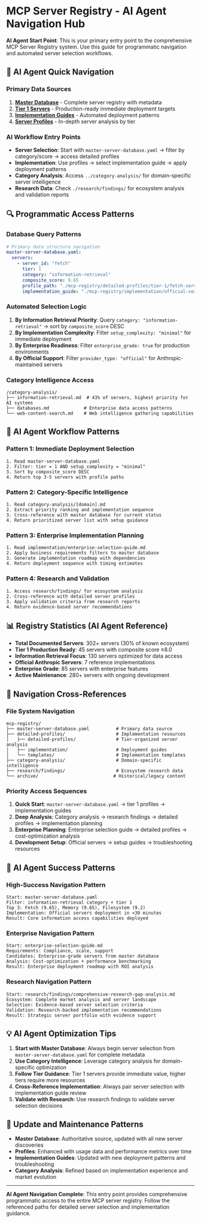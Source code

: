 # MCP Server Registry - AI Agent Navigation Hub

**AI Agent Start Point**: This is your primary entry point to the comprehensive MCP Server Registry system. Use this guide for programmatic navigation and automated server selection workflows.

## 🤖 AI Agent Quick Navigation

### Primary Data Sources
1. **[Master Database](./master-server-database.yaml)** - Complete server registry with metadata
2. **[Tier 1 Servers](./tier-1-developer-productivity-profiles-completion-report.md)** - Production-ready immediate deployment targets
3. **[Implementation Guides](./mcp-registry/implementation/)** - Automated deployment patterns
4. **[Server Profiles](./mcp-registry/detailed-profiles/)** - In-depth server analysis by tier

### AI Workflow Entry Points
- **Server Selection**: Start with `master-server-database.yaml` → filter by category/score → access detailed profiles
- **Implementation**: Use profiles → select implementation guide → apply deployment patterns
- **Category Analysis**: Access `../category-analysis/` for domain-specific server intelligence
- **Research Data**: Check `./research/findings/` for ecosystem analysis and validation reports

## 🔍 Programmatic Access Patterns

### Database Query Patterns
```yaml
# Primary data structure navigation
master-server-database.yaml:
  servers:
    - server_id: "fetch"
      tier: 1
      category: "information-retrieval"
      composite_score: 9.65
      profile_path: "./mcp-registry/detailed-profiles/tier-1/fetch-server-profile.md"
      implementation_guide: "./mcp-registry/implementation/official-servers-guide.md"
```

### Automated Selection Logic
1. **By Information Retrieval Priority**: Query `category: "information-retrieval"` → sort by `composite_score` DESC
2. **By Implementation Complexity**: Filter `setup_complexity: "minimal"` for immediate deployment
3. **By Enterprise Readiness**: Filter `enterprise_grade: true` for production environments
4. **By Official Support**: Filter `provider_type: "official"` for Anthropic-maintained servers

### Category Intelligence Access
```
/category-analysis/
├── information-retrieval.md  # 43% of servers, highest priority for AI systems
├── databases.md             # Enterprise data access patterns
└── web-content-search.md    # Web intelligence gathering capabilities
```

## 🎯 AI Agent Workflow Patterns

### Pattern 1: Immediate Deployment Selection
```
1. Read master-server-database.yaml
2. Filter: tier = 1 AND setup_complexity = "minimal" 
3. Sort by composite_score DESC
4. Return top 3-5 servers with profile paths
```

### Pattern 2: Category-Specific Intelligence
```
1. Read category-analysis/[domain].md
2. Extract priority ranking and implementation sequence
3. Cross-reference with master database for current status
4. Return prioritized server list with setup guidance
```

### Pattern 3: Enterprise Implementation Planning
```
1. Read implementation/enterprise-selection-guide.md
2. Apply business requirements filters to master database
3. Generate implementation roadmap with dependencies
4. Return deployment sequence with timing estimates
```

### Pattern 4: Research and Validation
```
1. Access research/findings/ for ecosystem analysis
2. Cross-reference with detailed server profiles
3. Apply validation criteria from research reports
4. Return evidence-based server recommendations
```

## 📊 Registry Statistics (AI Agent Reference)

- **Total Documented Servers**: 302+ servers (30% of known ecosystem)
- **Tier 1 Production Ready**: 45 servers with composite score ≥8.0
- **Information Retrieval Focus**: 130 servers optimized for data access
- **Official Anthropic Servers**: 7 reference implementations
- **Enterprise Grade**: 85 servers with enterprise features
- **Active Maintenance**: 280+ servers with ongoing development

## 🔗 Navigation Cross-References

### File System Navigation
```
mcp-registry/
├── master-server-database.yaml          # Primary data source
├── detailed-profiles/                   # Implementation resources
│   ├── detailed-profiles/               # Tier-organized server analysis
│   ├── implementation/                  # Deployment guides
│   └── templates/                       # Implementation templates
├── category-analysis/                   # Domain-specific intelligence
├── research/findings/                   # Ecosystem research data
└── archive/                            # Historical/legacy content
```

### Priority Access Sequences
1. **Quick Start**: `master-server-database.yaml` → tier 1 profiles → implementation guides
2. **Deep Analysis**: Category analysis → research findings → detailed profiles → implementation planning
3. **Enterprise Planning**: Enterprise selection guide → detailed profiles → cost-optimization analysis
4. **Development Setup**: Official servers → setup guides → troubleshooting resources

## 🚀 AI Agent Success Patterns

### High-Success Navigation Pattern
```
Start: master-server-database.yaml
Filter: information-retrieval category + tier 1
Top 3: Fetch (9.65), Memory (9.65), Filesystem (9.2)
Implementation: Official servers deployment in <30 minutes
Result: Core information access capabilities deployed
```

### Enterprise Navigation Pattern  
```
Start: enterprise-selection-guide.md
Requirements: Compliance, scale, support
Candidates: Enterprise-grade servers from master database
Analysis: Cost-optimization + performance benchmarking
Result: Enterprise deployment roadmap with ROI analysis
```

### Research Navigation Pattern
```
Start: research/findings/comprehensive-research-gap-analysis.md
Ecosystem: Complete market analysis and server landscape  
Selection: Evidence-based server selection criteria
Validation: Research-backed implementation recommendations
Result: Strategic server portfolio with evidence support
```

## 💡 AI Agent Optimization Tips

1. **Start with Master Database**: Always begin server selection from `master-server-database.yaml` for complete metadata
2. **Use Category Intelligence**: Leverage category analysis for domain-specific optimization
3. **Follow Tier Guidance**: Tier 1 servers provide immediate value, higher tiers require more resources
4. **Cross-Reference Implementation**: Always pair server selection with implementation guide review
5. **Validate with Research**: Use research findings to validate server selection decisions

## 🔄 Update and Maintenance Patterns

- **Master Database**: Authoritative source, updated with all new server discoveries
- **Profiles**: Enhanced with usage data and performance metrics over time  
- **Implementation Guides**: Updated with new deployment patterns and troubleshooting
- **Category Analysis**: Refined based on implementation experience and market evolution

---

**AI Agent Navigation Complete**: This entry point provides comprehensive programmatic access to the entire MCP server registry. Follow the referenced paths for detailed server selection and implementation guidance.